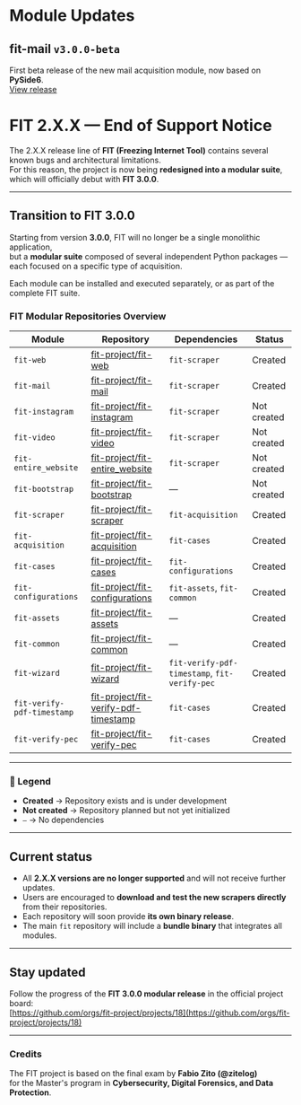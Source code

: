 # Module Updates

## fit-mail `v3.0.0-beta`
First beta release of the new mail acquisition module, now based on **PySide6**.  
[View release](https://github.com/fit-project/fit-mail/releases/tag/v3.0.0-beta)

# FIT 2.X.X — End of Support Notice

The 2.X.X release line of **FIT (Freezing Internet Tool)** contains several known bugs and architectural limitations.  
For this reason, the project is now being **redesigned into a modular suite**, which will officially debut with **FIT 3.0.0**.

---

## Transition to FIT 3.0.0

Starting from version **3.0.0**, FIT will no longer be a single monolithic application,  
but a **modular suite** composed of several independent Python packages — each focused on a specific type of acquisition.

Each module can be installed and executed separately, or as part of the complete FIT suite.

### FIT Modular Repositories Overview

| Module | Repository | Dependencies | Status |
|---------|-------------|---------------|---------|
| `fit-web` | [fit-project/fit-web](https://github.com/fit-project/fit-web) | `fit-scraper` | Created |
| `fit-mail` | [fit-project/fit-mail](https://github.com/fit-project/fit-mail) | `fit-scraper` | Created |
| `fit-instagram` | [fit-project/fit-instagram](https://github.com/fit-project/fit-instagram) | `fit-scraper` | Not created |
| `fit-video` | [fit-project/fit-video](https://github.com/fit-project/fit-video) | `fit-scraper` | Not created |
| `fit-entire_website` | [fit-project/fit-entire_website](https://github.com/fit-project/fit-entire_website) | `fit-scraper` | Not created |
| `fit-bootstrap` | [fit-project/fit-bootstrap](https://github.com/fit-project/fit-bootstrap) | — | Not created |
| `fit-scraper` | [fit-project/fit-scraper](https://github.com/fit-project/fit-scraper) | `fit-acquisition` | Created |
| `fit-acquisition` | [fit-project/fit-acquisition](https://github.com/fit-project/fit-acquisition) | `fit-cases` | Created |
| `fit-cases` | [fit-project/fit-cases](https://github.com/fit-project/fit-cases) | `fit-configurations` | Created |
| `fit-configurations` | [fit-project/fit-configurations](https://github.com/fit-project/fit-configurations) | `fit-assets`, `fit-common` | Created |
| `fit-assets` | [fit-project/fit-assets](https://github.com/fit-project/fit-assets) | — | Created |
| `fit-common` | [fit-project/fit-common](https://github.com/fit-project/fit-common) | — | Created |
| `fit-wizard` | [fit-project/fit-wizard](https://github.com/fit-project/fit-wizard) | `fit-verify-pdf-timestamp`, `fit-verify-pec` | Created |
| `fit-verify-pdf-timestamp` | [fit-project/fit-verify-pdf-timestamp](https://github.com/fit-project/fit-verify-pdf-timestamp) | `fit-cases` | Created |
| `fit-verify-pec` | [fit-project/fit-verify-pec](https://github.com/fit-project/fit-verify-pec) | `fit-cases` | Created |

---

### 🧠 Legend
- **Created** → Repository exists and is under development  
- **Not created** → Repository planned but not yet initialized  
- `—` → No dependencies


---

## Current status

- All **2.X.X versions are no longer supported** and will not receive further updates.  
- Users are encouraged to **download and test the new scrapers directly** from their repositories.  
- Each repository will soon provide **its own binary release**.  
- The main `fit` repository will include a **bundle binary** that integrates all modules.

---

## Stay updated
Follow the progress of the **FIT 3.0.0 modular release** in the official project board:  
[https://github.com/orgs/fit-project/projects/18](https://github.com/orgs/fit-project/projects/18)

---

### Credits
The FIT project is based on the final exam by **Fabio Zito (@zitelog)**  
for the Master's program in **Cybersecurity, Digital Forensics, and Data Protection**.
